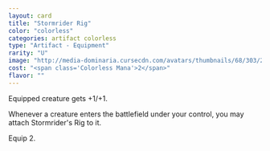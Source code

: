 ```yaml
---
layout: card
title: "Stormrider Rig"
color: "colorless"
categories: artifact colorless
type: "Artifact - Equipment"
rarity: "U"
image: "http://media-dominaria.cursecdn.com/avatars/thumbnails/68/303/200/283/635618378933486776.png"
cost: "<span class='Colorless Mana'>2</span>"
flavor: ""
---
```


Equipped creature gets +1/+1.

Whenever a creature enters the battlefield under your control, you may attach Stormrider's Rig to it.

Equip <span class="Colorless Mana">2</span>.
